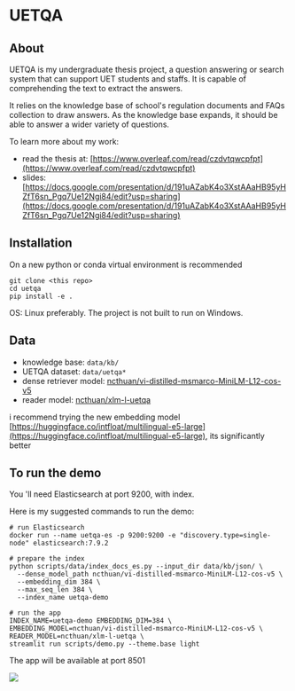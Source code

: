 # UETQA

## About
UETQA is my undergraduate thesis project, a question answering or search system that can support UET students and staffs. It is capable of comprehending the text to extract the answers.

It relies on the knowledge base of school's regulation documents and FAQs collection to draw answers.
As the knowledge base expands, it should be able to answer a wider variety of questions.

To learn more about my work:
- read the thesis at: [https://www.overleaf.com/read/czdvtqwcpfpt](https://www.overleaf.com/read/czdvtqwcpfpt)
- slides: [https://docs.google.com/presentation/d/191uAZabK4o3XstAAaHB95yHZfT6sn_Pgq7Ue12Ngi84/edit?usp=sharing](https://docs.google.com/presentation/d/191uAZabK4o3XstAAaHB95yHZfT6sn_Pgq7Ue12Ngi84/edit?usp=sharing)



## Installation
On a new python or conda virtual environment is recommended
```
git clone <this repo>
cd uetqa
pip install -e .
```
OS: Linux preferably. The project is not built to run on Windows.


## Data
- knowledge base: `data/kb/`
- UETQA dataset: `data/uetqa*`
- dense retriever model: [ncthuan/vi-distilled-msmarco-MiniLM-L12-cos-v5](https://huggingface.co/ncthuan/vi-distilled-msmarco-MiniLM-L12-cos-v5)
- reader model: [ncthuan/xlm-l-uetqa](https://huggingface.co/ncthuan/xlm-l-uetqa)

i recommend trying the new embedding model [https://huggingface.co/intfloat/multilingual-e5-large](https://huggingface.co/intfloat/multilingual-e5-large), its significantly better


## To run the demo

You 'll need Elasticsearch at port 9200, with index.


Here is my suggested commands to run the demo:
```
# run Elasticsearch
docker run --name uetqa-es -p 9200:9200 -e "discovery.type=single-node" elasticsearch:7.9.2

# prepare the index
python scripts/data/index_docs_es.py --input_dir data/kb/json/ \
  --dense_model_path ncthuan/vi-distilled-msmarco-MiniLM-L12-cos-v5 \
  --embedding_dim 384 \
  --max_seq_len 384 \
  --index_name uetqa-demo

# run the app
INDEX_NAME=uetqa-demo EMBEDDING_DIM=384 \
EMBEDDING_MODEL=ncthuan/vi-distilled-msmarco-MiniLM-L12-cos-v5 \
READER_MODEL=ncthuan/xlm-l-uetqa \
streamlit run scripts/demo.py --theme.base light
```
The app will be available at port 8501

![](img/demo1.png)

